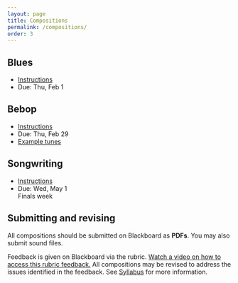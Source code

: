 ```yaml
---
layout: page
title: Compositions
permalink: /compositions/
order: 3
---
```


## Blues

* [Instructions](https://viva.pressbooks.pub/openmusictheory/chapter/blues-melodies-and-the-blues-scale/#assignments)
* Due: Thu, Feb 1

## Bebop

* [Instructions](https://viva.pressbooks.pub/openmusictheory/chapter/jazz-embellishing-chords/#assignments)
* Due: Thu, Feb 29
* [Example tunes](https://gmuedu-my.sharepoint.com/:b:/g/personal/mlavengo_gmu_edu/EWGPlGIcGJ5LincLGm0elcwBwgEaYqe-wGhiQQ82gZ6_aQ?e=ZXxIUt)

## Songwriting

* [Instructions](https://gmuedu-my.sharepoint.com/:b:/g/personal/mlavengo_gmu_edu/Ecu9DjxumaJHlsIwz8b-Pl4BVglynGzMpofEH-p44X7Zdg?e=yj2nXD)
* Due: Wed, May 1<br/>Finals week

## Submitting and revising

All compositions should be submitted on Blackboard as **PDFs**. You may also submit sound files.

Feedback is given on Blackboard via the rubric. [Watch a video on how to access this rubric feedback.](https://gmuedu-my.sharepoint.com/:v:/g/personal/mlavengo_gmu_edu/EQThiI-cg1FPlNtTbaWl7NYBghj4hZeMUYlFZCWci1c7XA)
All compositions may be revised to address the issues identified in the feedback. See [Syllabus](/syllabus/#graded-projects) for more information.